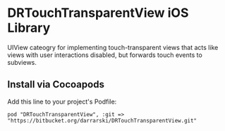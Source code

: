DRTouchTransparentView iOS Library
==================================

UIView cateogry for implementing touch-transparent views that acts like views
with user interactions disabled, but forwards touch events to subviews.

## Install via Cocoapods

Add this line to your project's Podfile:

	pod "DRTouchTransparentView", :git => "https://bitbucket.org/darrarski/DRTouchTransparentView.git"
